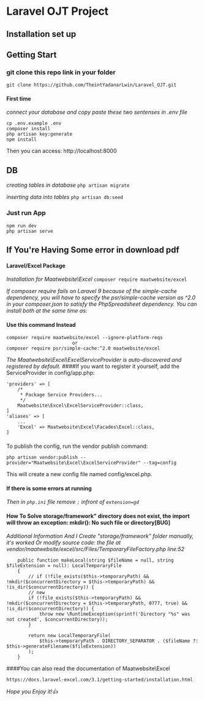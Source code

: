 # Laravel OJT Project

## Installation set up

## Getting Start

### git clone this repo link in your folder

`git clone https://github.com/TheintYadanarLwin/Laravel_OJT.git`

#### First time

_connect your database and copy paste these two sentenses in .env file_

```
cp .env.example .env
composer install
php artisan key:generate
npm install
```

Then you can access: http://localhost:8000

## DB

_creating tables in database_
`php artisan migrate`

_inserting data into tables_
`php artisan db:seed`

### Just run App

```
npm run dev
php artisan serve
```
## If You're Having Some error in download pdf
#### Laravel/Excel Package

_Installation for Maatwebsite\Excel_
`composer require maatwebsite/excel`

_If composer require fails on Laravel 9 because of the simple-cache dependency, you will have to specify the psr/simple-cache version as ^2.0 in your composer.json to satisfy the PhpSpreadsheet dependency. You can install both at the same time as:_

#### Use this command Instead
```
composer require maatwebsite/excel --ignore-platform-reqs
                        or
composer require psr/simple-cache:^2.0 maatwebsite/excel
```
_The Maatwebsite\Excel\ExcelServiceProvider is auto-discovered and registered by default._
####If you want to register it yourself, add the ServiceProvider in config/app.php:
```
'providers' => [
    /*
     * Package Service Providers...
     */
    Maatwebsite\Excel\ExcelServiceProvider::class,
]
'aliases' => [
    ...
    'Excel' => Maatwebsite\Excel\Facades\Excel::class,
]
```
#### 
To publish the config, run the vendor publish command:
```
php artisan vendor:publish --provider="Maatwebsite\Excel\ExcelServiceProvider" --tag=config
```
This will create a new config file named config/excel.php.

#### If there is some errors at running 
_Then in `php.ini` file remove `;` infront of `extension=gd`_

#### How To Solve storage/framework" directory does not exist, the import will throw an exception: mkdir(): No such file or directory[BUG] 

_Additional Information
And I Create "storage/framework" folder manually, it's worked
    Or
modify source code:
the file at vendor/maatwebsite/excel/src/Files/TemporaryFileFactory.php line:52_
```
    public function makeLocal(string $fileName = null, string $fileExtension = null): LocalTemporaryFile
    {
        // if (!file_exists($this->temporaryPath) && !mkdir($concurrentDirectory = $this->temporaryPath) && !is_dir($concurrentDirectory)) {
        // new
        if (!file_exists($this->temporaryPath) && !mkdir($concurrentDirectory = $this->temporaryPath, 0777, true) && !is_dir($concurrentDirectory)) {
            throw new \RuntimeException(sprintf('Directory "%s" was not created', $concurrentDirectory));
        }

        return new LocalTemporaryFile(
            $this->temporaryPath . DIRECTORY_SEPARATOR . ($fileName ?: $this->generateFilename($fileExtension))
        );
    }
```

####You can also read the documentation of Maatwebsite\Excel
```
https://docs.laravel-excel.com/3.1/getting-started/installation.html
```

_Hope you Enjoy it!👍_

